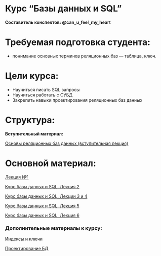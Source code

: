# Курс “Базы данных и SQL”

**Составитель конспектов: @can_u_feel_my_heart**

# **Требуемая подготовка студента:**

- понимание основных терминов реляционных баз — таблица, ключ.

# **Цели курса:**

- Научиться писать SQL запросы
- Научиться работать с СУБД
- Закрепить навыки проектирования реляционных баз данных

# **Структура:**

**Вступительный материал:** 

[Основы реляционных баз данных (вступительная лекция)](https://www.notion.so/300323d0376a4962b50d2d4e4e368b96?pvs=21)

# **Основной материал:**

[Лекция №1](https://www.notion.so/1-48c66b131571455b90b2220dfdaeaf1e?pvs=21)

[Курс базы данных и SQL. Лекция 2](https://www.notion.so/SQL-2-d8ccb2206c9941b6acd594d06689abb7?pvs=21)

[Курс базы данных и SQL. Лекции 3 и 4](https://www.notion.so/SQL-3-4-24c36a824b2c426db1e9394f098790ba?pvs=21)

[Курс базы данных и SQL. Лекция 5 ](https://www.notion.so/SQL-5-2c54746de12c4569a24c384eb97bc2aa?pvs=21) 

[Курс базы данных и SQL. Лекция 6](https://www.notion.so/SQL-6-b9de1ad4a4ed4da4be0640a9fe11c96b?pvs=21)

### Дополнительные материалы к курсу:

[Индексы и ключи](https://www.notion.so/319e46dac1d54727973c476ac134ee93?pvs=21)

[Проектирование БД](https://www.notion.so/c448e32ae1344f22b1deae7f42c8b57f?pvs=21)